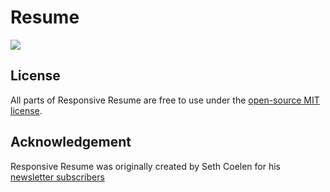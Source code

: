 # Resume
![](https://github.com/sreehari1997/nadishs.github.io/blob/master/images/nadhish1.png)

## License
All parts of Responsive Resume are free to use under the [open-source MIT license](http://opensource.org/licenses/mit-license.php).


## Acknowledgement
Responsive Resume was originally created by Seth Coelen for his [newsletter subscribers](http://sethcoelen.com/newsletter.html)  



